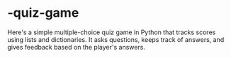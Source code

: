 # -quiz-game
Here's a simple multiple-choice quiz game in Python that tracks scores using lists and dictionaries. It asks questions, keeps track of answers, and gives feedback based on the player's answers.
